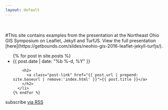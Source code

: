 ```yaml
---
layout: default
---
```


<div class="home">
  <br /><br />
  #This site contains examples from the presentation at the Northeast Ohio GIS Symposium on Leaflet, Jekyll and TurfJS. View the full presentation [here](https://getbounds.com/slides/neohio-gis-2016-leaflet-jekyll-turfjs/).

  <ul class="post-list">
    {% for post in site.posts %}
      <li>
        <span class="post-meta">{{ post.date | date: "%b %-d, %Y" }}</span>

        <h2>
          <a class="post-link" href="{{ post.url | prepend: site.baseurl | remove:'index.html' }}">{{ post.title }}</a>
        </h2>
      </li>
    {% endfor %}
  </ul>

  <p class="rss-subscribe">subscribe <a href="{{ "/feed.xml" | prepend: site.baseurl }}">via RSS</a></p>

</div>
